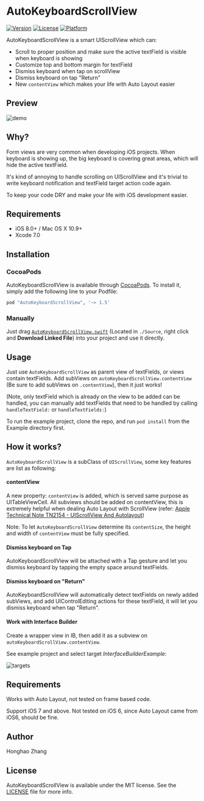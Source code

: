 # AutoKeyboardScrollView

[![Version](https://img.shields.io/cocoapods/v/AutoKeyboardScrollView.svg?style=flat)](http://cocoapods.org/pods/AutoKeyboardScrollView)
[![License](https://img.shields.io/cocoapods/l/AutoKeyboardScrollView.svg?style=flat)](http://cocoapods.org/pods/AutoKeyboardScrollView)
[![Platform](https://img.shields.io/cocoapods/p/AutoKeyboardScrollView.svg?style=flat)](http://cocoapods.org/pods/AutoKeyboardScrollView)

AutoKeyboardScrollView is a smart UIScrollView which can:
- Scroll to proper position and make sure the active textField is visible when keyboard is showing
- Customize top and bottom margin for textField
- Dismiss keyboard when tap on scrollView
- Dismiss keyboard on tap "Return"
- New `contentView` which makes your life with Auto Layout easier

## Preview
![demo](https://raw.githubusercontent.com/honghaoz/AutoKeyboardScrollView/master/demo.gif)

## Why?
Form views are very common when developing iOS projects. When keyboard is showing up, the big keyboard is covering great areas, which will hide the active textField.

It's kind of annoying to handle scrolling on UIScrollView and it's trivial to write keyboard notification and textField target action code again.

To keep your code DRY and make your life with iOS development easier.

## Requirements

- iOS 8.0+ / Mac OS X 10.9+
- Xcode 7.0

## Installation

### CocoaPods
AutoKeyboardScrollView is available through [CocoaPods](http://cocoapods.org). To install it, simply add the following line to your Podfile:

```ruby
pod "AutoKeyboardScrollView", '~> 1.5'
```

### Manually

Just drag [`AutoKeyboardScrollView.swift`](https://raw.githubusercontent.com/honghaoz/AutoKeyboardScrollView/master/Source/AutoKeyboardScrollView.swift) (Located in `./Source`, right click and **Download Linked File**) into your project and use it directly.

## Usage
Just use `AutoKeyboardScrollView` as parent view of textFields, or views contain textFields. Add subViews on `autoKeyboardScrollView.contentView` (Be sure to add subViews on `.contentView`), then it just works!

(Note, only textField which is already on the view to be added can be handled, you can manually add textFields that need to be handled by calling `handleTextField:` or `handleTextFields:`)

To run the example project, clone the repo, and run `pod install` from the Example directory first.

## How it works?
`AutoKeyboardScrollView` is a subClass of `UIScrollView`, some key features are list as following:

#### contentView
A new property: `contentView` is added, which is served same purpose as UITableViewCell. All subviews should be added on contentView, this is extremely helpful when dealing Auto Layout with ScrollView (refer: [Apple Technical Note TN2154 - UIScrollView And Autolayout](https://developer.apple.com/library/ios/technotes/tn2154/_index.html))

Note: To let `AutoKeyboardScrollView` determine its `contentSize`, the height and width of `contentView` must be fully specified.

#### Dismiss keyboard on Tap
AutoKeyboardScrollView will be attached with a Tap gesture and let you dismiss keyboard by tapping the empty space around textFields.

#### Dismiss keyboard on "Return"
AutoKeyboardScrollView will automatically detect textFields on newly added subViews, and add UIControlEditing actions for these textField, it will let you dismiss keyboard when tap "Return".

#### Work with Interface Builder
Create a wrapper view in IB, then add it as a subview on `autoKeyboardScrollView.contentView`.

See example project and select target *InterfaceBuilderExample*:

![targets](https://raw.githubusercontent.com/honghaoz/AutoKeyboardScrollView/master/Example/select_targets.png)

## Requirements
Works with Auto Layout, not tested on frame based code.

Support iOS 7 and above. Not tested on iOS 6, since Auto Layout came from iOS6, should be fine.

## Author

Honghao Zhang

## License

AutoKeyboardScrollView is available under the MIT license. See the [LICENSE](https://github.com/honghaoz/AutoKeyboardScrollView/blob/master/LICENSE) file for more info.
